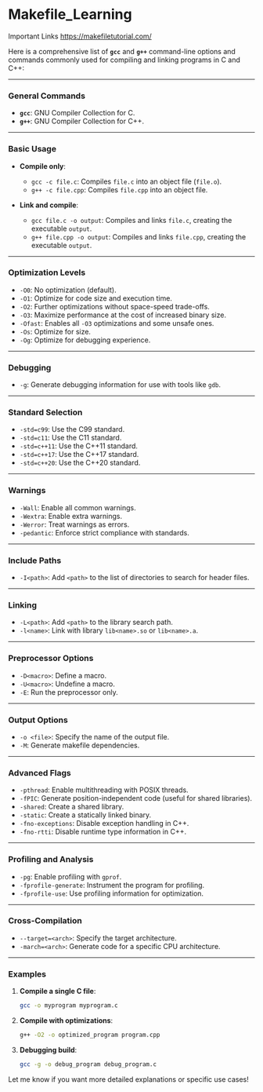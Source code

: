 # Makefile_Learning
Important Links
https://makefiletutorial.com/

Here is a comprehensive list of **`gcc`** and **`g++`** command-line options and commands commonly used for compiling and linking programs in C and C++:

---

### **General Commands**
- **`gcc`**: GNU Compiler Collection for C.
- **`g++`**: GNU Compiler Collection for C++.

---

### **Basic Usage**
- **Compile only**:
  - `gcc -c file.c`: Compiles `file.c` into an object file (`file.o`).
  - `g++ -c file.cpp`: Compiles `file.cpp` into an object file.

- **Link and compile**:
  - `gcc file.c -o output`: Compiles and links `file.c`, creating the executable `output`.
  - `g++ file.cpp -o output`: Compiles and links `file.cpp`, creating the executable `output`.

---

### **Optimization Levels**
- `-O0`: No optimization (default).
- `-O1`: Optimize for code size and execution time.
- `-O2`: Further optimizations without space-speed trade-offs.
- `-O3`: Maximize performance at the cost of increased binary size.
- `-Ofast`: Enables all `-O3` optimizations and some unsafe ones.
- `-Os`: Optimize for size.
- `-Og`: Optimize for debugging experience.

---

### **Debugging**
- `-g`: Generate debugging information for use with tools like `gdb`.

---

### **Standard Selection**
- `-std=c99`: Use the C99 standard.
- `-std=c11`: Use the C11 standard.
- `-std=c++11`: Use the C++11 standard.
- `-std=c++17`: Use the C++17 standard.
- `-std=c++20`: Use the C++20 standard.

---

### **Warnings**
- `-Wall`: Enable all common warnings.
- `-Wextra`: Enable extra warnings.
- `-Werror`: Treat warnings as errors.
- `-pedantic`: Enforce strict compliance with standards.

---

### **Include Paths**
- `-I<path>`: Add `<path>` to the list of directories to search for header files.

---

### **Linking**
- `-L<path>`: Add `<path>` to the library search path.
- `-l<name>`: Link with library `lib<name>.so` or `lib<name>.a`.

---

### **Preprocessor Options**
- `-D<macro>`: Define a macro.
- `-U<macro>`: Undefine a macro.
- `-E`: Run the preprocessor only.

---

### **Output Options**
- `-o <file>`: Specify the name of the output file.
- `-M`: Generate makefile dependencies.

---

### **Advanced Flags**
- `-pthread`: Enable multithreading with POSIX threads.
- `-fPIC`: Generate position-independent code (useful for shared libraries).
- `-shared`: Create a shared library.
- `-static`: Create a statically linked binary.
- `-fno-exceptions`: Disable exception handling in C++.
- `-fno-rtti`: Disable runtime type information in C++.

---

### **Profiling and Analysis**
- `-pg`: Enable profiling with `gprof`.
- `-fprofile-generate`: Instrument the program for profiling.
- `-fprofile-use`: Use profiling information for optimization.

---

### **Cross-Compilation**
- `--target=<arch>`: Specify the target architecture.
- `-march=<arch>`: Generate code for a specific CPU architecture.

---

### **Examples**
1. **Compile a single C file**:
   ```bash
   gcc -o myprogram myprogram.c
   ```
2. **Compile with optimizations**:
   ```bash
   g++ -O2 -o optimized_program program.cpp
   ```
3. **Debugging build**:
   ```bash
   gcc -g -o debug_program debug_program.c
   ```

Let me know if you want more detailed explanations or specific use cases!
